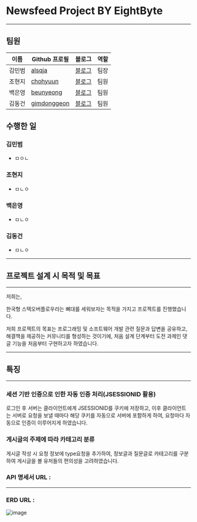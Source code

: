 # **Newsfeed Project BY EightByte**

---

## 팀원

| 이름              | Github 프로필  | 블로그     | 역할 |
| ----------------- | -------------- | ---------- | ---- |
| 김민범 | [alsqja]      | [블로그](https://velog.io/@alsqja2626/posts)  | 팀장 |
| 조현지 | [chohyuun]    | [블로그](https://something-do-it.tistory.com) | 팀원 |
| 백은영 | [beunyeong]   | [블로그](https://beunyeong.tistory.com)       | 팀원 |
| 김동건 | [gimdonggeon] | [블로그](https://codinggeony.tistory.com)     | 팀원 |

[chohyuun]: https://github.com/chohyuun
[alsqja]: https://github.com/alsqja
[beunyeong]: https://github.com/beunyeong
[gimdonggeon]: https://github.com/gimdonggeon

## 수행한 일

### 김민범

- ㅁㅇㄴ

### 조현지

- ㅁㄴㅇ

### 백은영

- ㅁㄴㅇ

### 김동건

- ㅁㄴㅇ

---

## 프로젝트 설계 시 목적 및 목표

---

저희는,

한국형 스택오버플로우라는 뼈대를 세워보자는 목적을 가지고  프로젝트를 진행했습니다.

저희 프로젝트의 목표는 프로그래밍 및 소프트웨어 개발 관련 질문과 답변을 공유하고, 해결책을 제공하는 커뮤니티를 형성하는 것이기에,  처음 설계 단계부터 도전 과제인 댓글 기능을 처음부터 구현하고자 하였습니다.

---

## 특징

---

### 세션 기반 인증으로 인한 자동 인증 처리(JSESSIONID 활용)

로그인 후 서버는 클라이언트에게 JSESSIONID를 쿠키에 저장하고,  이후 클라이언트는 서버로 요청을 보낼 때마다 해당 쿠키를 자동으로 서버에 포함하게 하여, 요청마다 자동으로 인증이 이루어지게 하였습니다.

### 게시글의 주제에 따라 카테고리 분류

게시글 작성 시 요청 정보에 type요청을 추가하여,  정보글과 질문글로 카테고리를 구분하여 게시글을 볼 유저들의 편의성을 고려하였습니다.



### **API 명세서 URL :**

---

### ERD URL :
![image](https://github.com/user-attachments/assets/a0cd3722-6cf4-4425-b269-6bcae2c39856)

